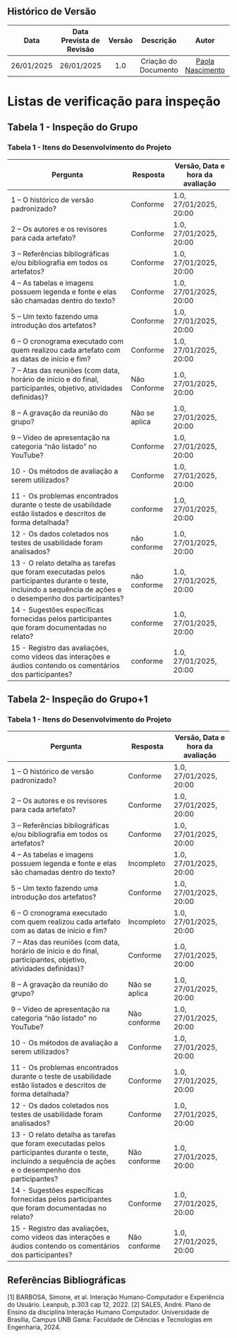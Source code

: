 ## Histórico de Versão
|    Data    | Data Prevista de Revisão | Versão |      Descrição       |                    Autor                    |                     Revisor                      |
| :--------: | :----------------------: | :----: | :------------------: | :-----------------------------------------: | :----------------------------------------------: |
| 26/01/2025 |        26/01/2025        |  1.0   | Criação do Documento | [Paola Nascimento](https://github.com/paolaalim) | [Karolina Vieira](https://github.com/Karolina91) |

# Listas de verificação para inspeção  

## Tabela 1 - Inspeção do Grupo 

### Tabela 1 - Itens do Desenvolvimento do Projeto

| Pergunta                  | Resposta     | Versão, Data e hora da avaliação      |
|---------------------------|--------------|---------------------------------------|
| 1 – O histórico de versão padronizado? | Conforme | 1.0, 27/01/2025, 20:00|
| 2 – Os autores e os revisores para cada artefato? | Conforme | 1.0, 27/01/2025, 20:00|
| 3 – Referências bibliográficas e/ou bibliografia em todos os artefatos? | Conforme | 1.0, 27/01/2025, 20:00|
| 4 – As tabelas e imagens possuem legenda e fonte e elas são chamadas dentro do texto? | Conforme| 1.0, 27/01/2025, 20:00|
| 5 – Um texto fazendo uma introdução dos artefatos? | Conforme | 1.0, 27/01/2025, 20:00|
| 6 – O cronograma executado com quem realizou cada artefato com as datas de início e fim? |  Conforme| 1.0, 27/01/2025, 20:00|
| 7 – Atas das reuniões (com data, horário de início e do final, participantes, objetivo, atividades definidas)? |   Não Conforme |1.0, 27/01/2025, 20:00 |
| 8 – A gravação da reunião do grupo? | Não se aplica| 1.0, 27/01/2025, 20:00|
| 9 – Vídeo de apresentação na categoria “não listado” no YouTube? | Conforme | 1.0, 27/01/2025, 20:00|
| 10 - Os métodos de avaliação a serem utilizados? | Conforme| 1.0, 27/01/2025, 20:00|
| 11 - Os problemas encontrados durante o teste de usabilidade estão listados e descritos de forma detalhada? | conforme |1.0, 27/01/2025, 20:00 |
| 12 - Os dados coletados nos testes de usabilidade foram analisados? | não conforme| 1.0, 27/01/2025, 20:00|
| 13 - O relato detalha as tarefas que foram executadas pelos participantes durante o teste, incluindo a sequência de ações e o desempenho dos participantes? | não conforme | 1.0, 27/01/2025, 20:00|
| 14 - Sugestões específicas fornecidas pelos participantes que foram documentadas no relato? | conforme | 1.0, 27/01/2025, 20:00|
| 15 - Registro das avaliações, como vídeos das interações e áudios contendo os comentários dos participantes? | conforme | 1.0, 27/01/2025, 20:00|


## Tabela 2- Inspeção do Grupo+1 

### Tabela 1 - Itens do Desenvolvimento do Projeto

| Pergunta                  | Resposta     | Versão, Data e hora da avaliação      |
|---------------------------|--------------|---------------------------------------|
| 1 – O histórico de versão padronizado? | Conforme | 1.0, 27/01/2025, 20:00|
| 2 – Os autores e os revisores para cada artefato? | Conforme| 1.0, 27/01/2025, 20:00|
| 3 – Referências bibliográficas e/ou bibliografia em todos os artefatos? | Conforme | 1.0, 27/01/2025, 20:00|
| 4 – As tabelas e imagens possuem legenda e fonte e elas são chamadas dentro do texto? |Incompleto | 1.0, 27/01/2025, 20:00|
| 5 – Um texto fazendo uma introdução dos artefatos? | Conforme | 1.0, 27/01/2025, 20:00|
| 6 – O cronograma executado com quem realizou cada artefato com as datas de início e fim? | Incompleto | 1.0, 27/01/2025, 20:00|
| 7 – Atas das reuniões (com data, horário de início e do final, participantes, objetivo, atividades definidas)? | Conforme |1.0, 27/01/2025, 20:00 |
| 8 – A gravação da reunião do grupo? | Não se aplica | 1.0, 27/01/2025, 20:00|
| 9 – Vídeo de apresentação na categoria “não listado” no YouTube? | Não conforme | 1.0, 27/01/2025, 20:00|
| 10 - Os métodos de avaliação a serem utilizados? | Conforme | 1.0, 27/01/2025, 20:00|
| 11 - Os problemas encontrados durante o teste de usabilidade estão listados e descritos de forma detalhada? |  Conforme |1.0, 27/01/2025, 20:00 |
| 12 - Os dados coletados nos testes de usabilidade foram analisados? | Conforme | 1.0, 27/01/2025, 20:00|
| 13 - O relato detalha as tarefas que foram executadas pelos participantes durante o teste, incluindo a sequência de ações e o desempenho dos participantes? | Não conforme | 1.0, 27/01/2025, 20:00|
| 14 - Sugestões específicas fornecidas pelos participantes que foram documentadas no relato? | Conforme | 1.0, 27/01/2025, 20:00|
| 15 - Registro das avaliações, como vídeos das interações e áudios contendo os comentários dos participantes? | Não conforme| 1.0, 27/01/2025, 20:00|



## Referências Bibliográficas

[1] BARBOSA, Simone, et al. Interação Humano-Computador e Experiência do Usuário. Leanpub, p.303  cap 12, 2022.
[2] SALES, André. Plano de Ensino da disciplina Interação Humano Computador. Universidade de Brasília, Campus UNB Gama: Faculdade de Ciências e Tecnologias em Engenharia, 2024.
